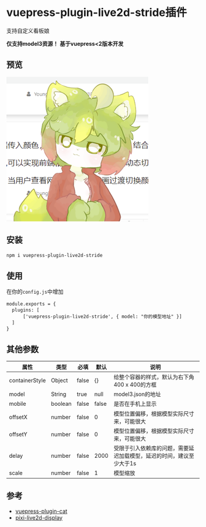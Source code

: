 # vuepress-plugin-live2d-stride插件

支持自定义看板娘

**仅支持model3资源！**
**基于vuepress<2版本开发**

## 预览
![预览DEMO](./demo.png)

## 安装
```bash
npm i vuepress-plugin-live2d-stride
```

## 使用
在你的`config.js`中增加
```
module.exports = {
  plugins: [
      ['vuepress-plugin-live2d-stride', { model: "你的模型地址" }]
  ]
}
```

## 其他参数
| 属性           | 类型    | 必填  | 默认  | 说明                                                                 |
|----------------|---------|-------|-------|----------------------------------------------------------------------|
| containerStyle | Object  | false | {}    | 给整个容器的样式，默认为右下角400 x 400的方框                        |
| model          | String  | true  | null  | model3.json的地址                                                    |
| mobile         | boolean | false | false | 是否在手机上显示                                                     |
| offsetX        | number  | false | 0     | 模型位置偏移，根据模型实际尺寸来，可能很大                           |
| offsetY        | number  | false | 0     | 模型位置偏移，根据模型实际尺寸来，可能很大                           |
| delay          | number  | false | 2000  | 受限于引入依赖库的问题，需要延迟加载模型，延迟的时间，建议至少大于1s |
| scale          | number  | false | 1     | 模型缩放                                                             |

## 参考
- [vuepress-plugin-cat](https://github.com/QiShaoXuan/vuepress-plugin-cat/blob/master/cat.vue)
- [pixi-live2d-display](https://github.com/guansss/pixi-live2d-display/blob/master/README.zh.md)

